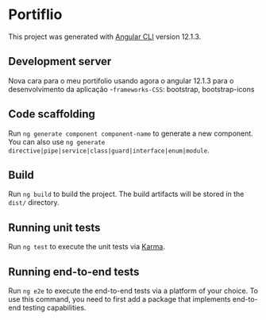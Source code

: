 # Portiflio

This project was generated with [Angular CLI](https://github.com/angular/angular-cli) version 12.1.3.

## Development server

 Nova cara para o meu portifolio usando agora o angular 12.1.3 para o desenvolvimento da aplicação
 -`frameworks-CSS`: bootstrap, bootstrap-icons 

## Code scaffolding

Run `ng generate component component-name` to generate a new component. You can also use `ng generate directive|pipe|service|class|guard|interface|enum|module`.

## Build

Run `ng build` to build the project. The build artifacts will be stored in the `dist/` directory.

## Running unit tests

Run `ng test` to execute the unit tests via [Karma](https://karma-runner.github.io).

## Running end-to-end tests

Run `ng e2e` to execute the end-to-end tests via a platform of your choice. To use this command, you need to first add a package that implements end-to-end testing capabilities.


